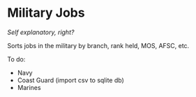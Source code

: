 # Military Jobs
*Self explanatory, right?*


Sorts jobs in the military by branch, rank held, MOS, AFSC, etc.

To do: 
- Navy
- Coast Guard (import csv to sqlite db)
- Marines
